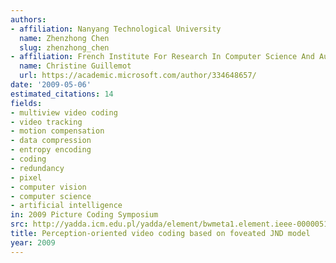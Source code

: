 ```yaml
---
authors:
- affiliation: Nanyang Technological University
  name: Zhenzhong Chen
  slug: zhenzhong_chen
- affiliation: French Institute For Research In Computer Science And Automation
  name: Christine Guillemot
  url: https://academic.microsoft.com/author/334648657/
date: '2009-05-06'
estimated_citations: 14
fields:
- multiview video coding
- video tracking
- motion compensation
- data compression
- entropy encoding
- coding
- redundancy
- pixel
- computer vision
- computer science
- artificial intelligence
in: 2009 Picture Coding Symposium
src: http://yadda.icm.edu.pl/yadda/element/bwmeta1.element.ieee-000005167387
title: Perception-oriented video coding based on foveated JND model
year: 2009
---
```

